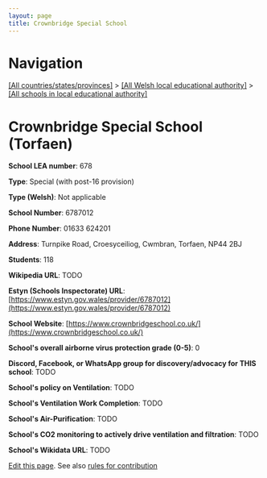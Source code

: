 ```yaml
---
layout: page
title: Crownbridge Special School
---
```

# Navigation

[[All countries/states/provinces]](../../..) > [[All Welsh local educational authority]](../..) > [[All schools in local educational authority]](..)

# Crownbridge Special School (Torfaen)

**School LEA number**: 678

**Type**: Special (with post-16 provision)

**Type (Welsh)**: Not applicable

**School Number**: 6787012

**Phone Number**: 01633 624201

**Address**: Turnpike Road, Croesyceiliog, Cwmbran, Torfaen, NP44 2BJ

**Students**: 118

**Wikipedia URL**: TODO

**Estyn (Schools Inspectorate) URL**: [https://www.estyn.gov.wales/provider/6787012](https://www.estyn.gov.wales/provider/6787012)

**School Website**: [https://www.crownbridgeschool.co.uk/](https://www.crownbridgeschool.co.uk/)

**School's overall airborne virus protection grade (0-5)**: 0

**Discord, Facebook, or WhatsApp group for discovery/advocacy for THIS school**: TODO

**School's policy on Ventilation**: TODO

**School's Ventilation Work Completion**: TODO

**School's Air-Purification**: TODO

**School's CO2 monitoring to actively drive ventilation and filtration**: TODO

**School's Wikidata URL**: TODO




[Edit this page](https://github.com/VentilationProject/Wales/edit/prif/./Torfaen/Crownbridge_Special_School.md). See also [rules for contribution](../../../contribution-rules/)